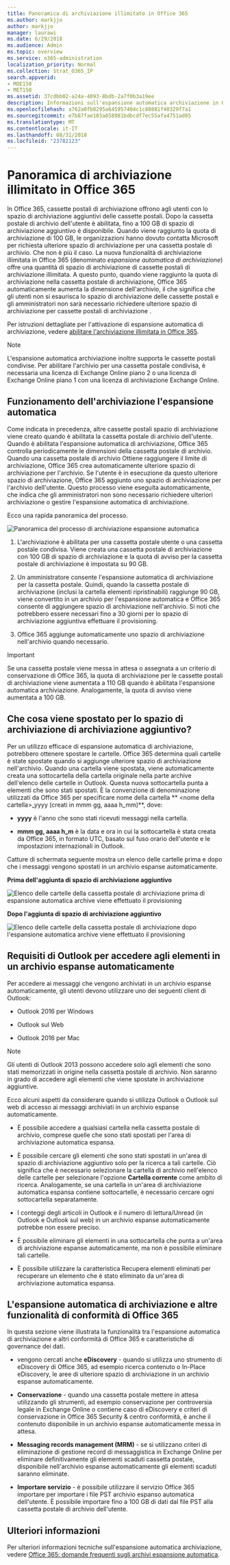 ```yaml
---
title: Panoramica di archiviazione illimitato in Office 365
ms.author: markjjo
author: markjjo
manager: laurawi
ms.date: 6/29/2018
ms.audience: Admin
ms.topic: overview
ms.service: o365-administration
localization_priority: Normal
ms.collection: Strat_O365_IP
search.appverid:
- MOE150
- MET150
ms.assetid: 37cdbb02-a24a-4093-8bdb-2a7f0b3a19ee
description: Informazioni sull'espansione automatica archiviazione in Office 365, che fornisce un numero illimitato di archiviazione per le cassette postali di Exchange Online.
ms.openlocfilehash: a762a0fb8295a645957404c1c88881f40329f7a1
ms.sourcegitcommit: e7b87fae103a858981bdbcdf7ec55afa4751ad05
ms.translationtype: MT
ms.contentlocale: it-IT
ms.lasthandoff: 08/31/2018
ms.locfileid: "23782123"
---
```

# <a name="overview-of-unlimited-archiving-in-office-365"></a>Panoramica di archiviazione illimitato in Office 365

In Office 365, cassette postali di archiviazione offrono agli utenti con lo spazio di archiviazione aggiuntivi delle cassette postali. Dopo la cassetta postale di archivio dell'utente è abilitata, fino a 100 GB di spazio di archiviazione aggiuntivo è disponibile. Quando viene raggiunto la quota di archiviazione di 100 GB, le organizzazioni hanno dovuto contatta Microsoft per richiesta ulteriore spazio di archiviazione per una cassetta postale di archivio. Che non è più il caso. La nuova funzionalità di archiviazione illimitata in Office 365 (denominato *espansione automatica di archiviazione*) offre una quantità di spazio di archiviazione di cassette postali di archiviazione illimitata. A questo punto, quando viene raggiunto la quota di archiviazione nella cassetta postale di archiviazione, Office 365 automaticamente aumenta la dimensione dell'archivio, il che significa che gli utenti non si esaurisca lo spazio di archiviazione delle cassette postali e gli amministratori non sarà necessario richiedere ulteriore spazio di archiviazione per cassette postali di archiviazione .
  
Per istruzioni dettagliate per l'attivazione di espansione automatica di archiviazione, vedere [abilitare l'archiviazione illimitata in Office 365](enable-unlimited-archiving.md).
  
> [!NOTE]
> L'espansione automatica archiviazione inoltre supporta le cassette postali condivise. Per abilitare l'archivio per una cassetta postale condivisa, è necessaria una licenza di Exchange Online piano 2 o una licenza di Exchange Online piano 1 con una licenza di archiviazione Exchange Online. 
  
## <a name="how-auto-expanding-archiving-works"></a>Funzionamento dell'archiviazione l'espansione automatica

Come indicata in precedenza, altre cassette postali spazio di archiviazione viene creato quando è abilitata la cassetta postale di archivio dell'utente. Quando è abilitata l'espansione automatica di archiviazione, Office 365 controlla periodicamente le dimensioni della cassetta postale di archivio. Quando una cassetta postale di archivio Ottiene raggiungere il limite di archiviazione, Office 365 crea automaticamente ulteriore spazio di archiviazione per l'archivio. Se l'utente è in esecuzione da questo ulteriore spazio di archiviazione, Office 365 aggiunto uno spazio di archiviazione per l'archivio dell'utente. Questo processo viene eseguita automaticamente, che indica che gli amministratori non sono necessario richiedere ulteriori archiviazione o gestire l'espansione automatica di archiviazione. 
  
Ecco una rapida panoramica del processo.
  
![Panoramica del processo di archiviazione espansione automatica](media/74355385-d990-44fe-8a87-6c3639d1f63f.png)
  
1. L'archiviazione è abilitata per una cassetta postale utente o una cassetta postale condivisa. Viene creata una cassetta postale di archiviazione con 100 GB di spazio di archiviazione e la quota di avviso per la cassetta postale di archiviazione è impostata su 90 GB.
    
2. Un amministratore consente l'espansione automatica di archiviazione per la cassetta postale. Quindi, quando la cassetta postale di archiviazione (inclusi la cartella elementi ripristinabili) raggiunge 90 GB, viene convertito in un archivio per l'espansione automatica e Office 365 consente di aggiungere spazio di archiviazione nell'archivio. Si noti che potrebbero essere necessari fino a 30 giorni per lo spazio di archiviazione aggiuntiva effettuare il provisioning.
    
3. Office 365 aggiunge automaticamente uno spazio di archiviazione nell'archivio quando necessario.
  
> [!IMPORTANT]
> Se una cassetta postale viene messa in attesa o assegnata a un criterio di conservazione di Office 365, la quota di archiviazione per le cassette postali di archiviazione viene aumentata a 110 GB quando è abilitata l'espansione automatica archiviazione. Analogamente, la quota di avviso viene aumentata a 100 GB.

## <a name="what-gets-moved-to-the-additional-archive-storage-space"></a>Che cosa viene spostato per lo spazio di archiviazione di archiviazione aggiuntivo?

Per un utilizzo efficace di espansione automatica di archiviazione, potrebbero ottenere spostare le cartelle. Office 365 determina quali cartelle è state spostate quando si aggiunge ulteriore spazio di archiviazione nell'archivio. Quando una cartella viene spostata, viene automaticamente creata una sottocartella della cartella originale nella parte archive dell'elenco delle cartelle in Outlook. Questa nuova sottocartella punta a elementi che sono stati spostati. È la convenzione di denominazione utilizzati da Office 365 per specificare nome della cartella ** \<nome della cartella\>_yyyy (creati in mmm gg, aaaa h_mm)**, dove: 
  
- **yyyy** è l'anno che sono stati ricevuti messaggi nella cartella. 
    
- **mmm gg, aaaa h_m** è la data e ora in cui la sottocartella è stata creata da Office 365, in formato UTC, basato sul fuso orario dell'utente e le impostazioni internazionali in Outlook. 
    
Catture di schermata seguente mostra un elenco delle cartelle prima e dopo che i messaggi vengono spostati in un archivio espanse automaticamente.
  
 **Prima dell'aggiunta di spazio di archiviazione aggiuntivo**
  
![Elenco delle cartelle della cassetta postale di archiviazione prima di espansione automatica archive viene effettuato il provisioning](media/5d6d6420-e562-4912-aaab-1c111762b3f6.png)
  
 **Dopo l'aggiunta di spazio di archiviazione aggiuntivo**
  
![Elenco delle cartelle della cassetta postale di archiviazione dopo l'espansione automatica archive viene effettuato il provisioning](media/c03c5f51-23fa-4fc2-b887-7e7e5cce30da.png)
  
## <a name="outlook-requirements-for-accessing-items-in-an-auto-expanded-archive"></a>Requisiti di Outlook per accedere agli elementi in un archivio espanse automaticamente

Per accedere ai messaggi che vengono archiviati in un archivio espanse automaticamente, gli utenti devono utilizzare uno dei seguenti client di Outlook:
  
- Outlook 2016 per Windows
    
- Outlook sul Web 
    
- Outlook 2016 per Mac 
    
> [!NOTE]
> Gli utenti di Outlook 2013 possono accedere solo agli elementi che sono stati memorizzati in origine nella cassetta postale di archivio. Non saranno in grado di accedere agli elementi che viene spostate in archiviazione aggiuntive. 
  
Ecco alcuni aspetti da considerare quando si utilizza Outlook o Outlook sul web di accesso ai messaggi archiviati in un archivio espanse automaticamente.
  
- È possibile accedere a qualsiasi cartella nella cassetta postale di archivio, comprese quelle che sono stati spostati per l'area di archiviazione automatica espansa.
    
- È possibile cercare gli elementi che sono stati spostati in un'area di spazio di archiviazione aggiuntivo solo per la ricerca a tali cartelle. Ciò significa che è necessario selezionare la cartella di archivio nell'elenco delle cartelle per selezionare l'opzione **Cartella corrente** come ambito di ricerca. Analogamente, se una cartella in un'area di archiviazione automatica espansa contiene sottocartelle, è necessario cercare ogni sottocartella separatamente. 
    
- I conteggi degli articoli in Outlook e il numero di lettura/Unread (in Outlook e Outlook sul web) in un archivio espanse automaticamente potrebbe non essere preciso.
    
- È possibile eliminare gli elementi in una sottocartella che punta a un'area di archiviazione espanse automaticamente, ma non è possibile eliminare tali cartelle.
    
- È possibile utilizzare la caratteristica Recupera elementi eliminati per recuperare un elemento che è stato eliminato da un'area di archiviazione automatica espansa.
  
## <a name="auto-expanding-archiving-and-other-office-365-compliance-features"></a>L'espansione automatica di archiviazione e altre funzionalità di conformità di Office 365

In questa sezione viene illustrata la funzionalità tra l'espansione automatica di archiviazione e altri conformità di Office 365 e caratteristiche di governance dei dati.
  
- vengono cercati anche **eDiscovery** - quando si utilizza uno strumento di eDiscovery di Office 365, ad esempio ricerca contenuto o In-Place eDiscovery, le aree di ulteriore spazio di archiviazione in un archivio espanse automaticamente.
    
- **Conservazione** - quando una cassetta postale mettere in attesa utilizzando gli strumenti, ad esempio conservazione per controversia legale in Exchange Online o contiene caso di eDiscovery e criteri di conservazione in Office 365 Security &amp; centro conformità, è anche il contenuto disponibile in un archivio espanse automaticamente messa in attesa.
    
- **Messaging records management (MRM)** - se si utilizzano criteri di eliminazione di gestione record di messaggistica in Exchange Online per eliminare definitivamente gli elementi scaduti cassetta postale, disponibile nell'archivio espanse automaticamente gli elementi scaduti saranno eliminate.
    
- **Importare servizio** - è possibile utilizzare il servizio Office 365 importare per importare i file PST archivio espanso automatica dell'utente. È possibile importare fino a 100 GB di dati dal file PST alla cassetta postale di archivio dell'utente. 

## <a name="more-information"></a>Ulteriori informazioni

Per ulteriori informazioni tecniche sull'espansione automatica archiviazione, vedere [Office 365: domande frequenti sugli archivi espansione automatica](https://blogs.technet.microsoft.com/exchange/2018/04/09/office-365-auto-expanding-archives-faq/).